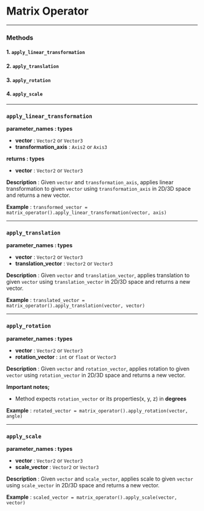 
# Matrix Operator

---

### Methods

#### 1. `apply_linear_transformation`
#### 2. `apply_translation`
#### 3. `apply_rotation`
#### 4. `apply_scale`

---

### `apply_linear_transformation`

**parameter_names : types**
- **vector** : `Vector2` or `Vector3`
- **transformation_axis** : `Axis2` or `Axis3`

**returns : types**
- **vector** : `Vector2` or `Vector3`

**Description** : Given `vector` and `transformation_axis`, applies linear transformation to given `vector`
using `transformation_axis` in 2D/3D space and returns a new vector.

**Example** : `transformed_vector = matrix_operator().apply_linear_transformation(vector, axis)`

---

### `apply_translation`

**parameter_names : types**
- **vector** : `Vector2` or `Vector3`
- **translation_vector** : `Vector2` or `Vector3`

**Description** : Given `vector` and `translation_vector`, applies translation to given `vector` using
`translation_vector` in 2D/3D space and returns a new vector.

**Example** : `translated_vector = matrix_operator().apply_translation(vector, vector)`

---

### `apply_rotation`

**parameter_names : types**
- **vector** : `Vector2` or `Vector3`
- **rotation_vector** : `int` or `float` or `Vector3`

**Description** : Given `vector` and `rotation_vector`, applies rotation to given `vector` using `rotation_vector`
in 2D/3D space and returns a new vector.

**Important notes;**
- Method expects `rotation_vector` or its properties(x, y, z) in **degrees**

**Example** : `rotated_vector = matrix_operator().apply_rotation(vector, angle)`

---

### `apply_scale`

**parameter_names : types**
- **vector** : `Vector2` or `Vector3`
- **scale_vector** : `Vector2` or `Vector3`

**Description** : Given `vector` and `scale_vector`, applies scale to given `vector` using `scale_vector`
in 2D/3D space and returns a new vector.

**Example** : `scaled_vector = matrix_operator().apply_scale(vector, vector)`